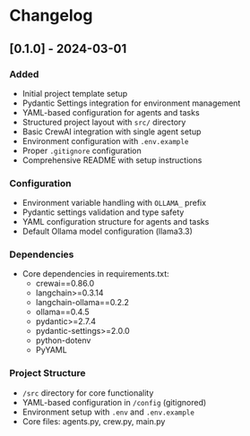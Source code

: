 # Changelog

## [0.1.0] - 2024-03-01

### Added
- Initial project template setup
- Pydantic Settings integration for environment management
- YAML-based configuration for agents and tasks
- Structured project layout with `src/` directory
- Basic CrewAI integration with single agent setup
- Environment configuration with `.env.example`
- Proper `.gitignore` configuration
- Comprehensive README with setup instructions

### Configuration
- Environment variable handling with `OLLAMA_` prefix
- Pydantic settings validation and type safety
- YAML configuration structure for agents and tasks
- Default Ollama model configuration (llama3.3)

### Dependencies
- Core dependencies in requirements.txt:
  - crewai==0.86.0
  - langchain>=0.3.14
  - langchain-ollama==0.2.2
  - ollama==0.4.5
  - pydantic>=2.7.4
  - pydantic-settings>=2.0.0
  - python-dotenv
  - PyYAML

### Project Structure
- `/src` directory for core functionality
- YAML-based configuration in `/config` (gitignored)
- Environment setup with `.env` and `.env.example`
- Core files: agents.py, crew.py, main.py
